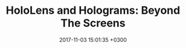 ---
title: "HoloLens and Holograms: Beyond The Screens"
date:   2017-11-03 15:01:35 +0300
image : '/images/giff.jpg'
targeturl: "https://www.giff.ch/2020/archive/edition-2017/"
description: "Table ronde au Geneva International Film Festival en 2017 à Genève."
tags: [Table Ronde]
---